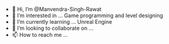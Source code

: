- 👋 Hi, I’m @Manvendra-Singh-Rawat
- 👀 I’m interested in ... Game programming and level designing
- 🌱 I’m currently learning ... Unreal Engine
- 💞️ I’m looking to collaborate on ...
- 📫 How to reach me ... 

<!---
Manvendra-Singh-Rawat/Manvendra-Singh-Rawat is a ✨ special ✨ repository because its `README.md` (this file) appears on your GitHub profile.
You can click the Preview link to take a look at your changes.
--->
